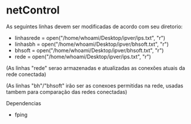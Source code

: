 # netControl

As seguintes linhas devem ser modificadas de acordo com seu diretorio:
- linhasrede = open("/home/whoami/Desktop/ipver/ips.txt", "r")
- linhasbh = open("/home/whoami/Desktop/ipver/bhsoft.txt", "r")
- bhsoft = open("/home/whoami/Desktop/ipver/bhsoft.txt", "r")
- rede = open("/home/whoami/Desktop/ipver/ips.txt", "r")


(As linhas "rede" serao armazenadas e atualizadas as conexões atuais da rede conectada)

(As linhas "bh"/"bhsoft" irão ser as conexoes permitidas na rede, usadas tambem para comparação das redes conectadas)

Dependencias
- fping
